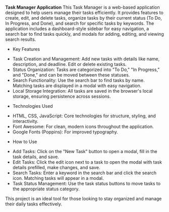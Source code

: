 **Task Manager Application**
This Task Manager is a web-based application designed to help users manage their tasks efficiently. It provides features to create, edit, and delete tasks, organize tasks by their current status (To Do, In Progress, and Done), and search for specific tasks by keywords. The application includes a dashboard-style sidebar for easy navigation, a search bar to find tasks quickly, and modals for adding, editing, and viewing search results.

* Key Features
- Task Creation and Management: Add new tasks with details like name, description, and deadline. Edit or delete existing tasks.
- Status Organization: Tasks are categorized into "To Do," "In Progress," and "Done," and can be moved between these statuses.
- Search Functionality: Use the search bar to find tasks by name. Matching tasks are displayed in a modal with easy navigation.
- Local Storage Integration: All tasks are saved in the browser's local storage, ensuring persistence across sessions.

* Technologies Used
- HTML, CSS, JavaScript: Core technologies for structure, styling, and interactivity.
- Font Awesome: For clean, modern icons throughout the application.
- Google Fonts (Poppins): For improved typography.

* How to Use
- Add Tasks: Click on the "New Task" button to open a modal, fill in the task details, and save.
- Edit Tasks: Click the edit icon next to a task to open the modal with task details prefilled, make changes, and save.
- Search Tasks: Enter a keyword in the search bar and click the search icon. Matching tasks will appear in a modal.
- Task Status Management: Use the task status buttons to move tasks to the appropriate status category.
  
This project is an ideal tool for those looking to stay organized and manage their daily tasks effectively.
